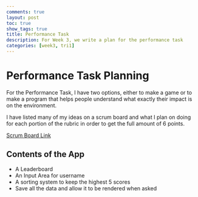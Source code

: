 ```yaml
---
comments: true
layout: post
toc: true
show_tags: true
title: Performance Task
description: For Week 3, we write a plan for the performance task
categories: [week3, tri1]
---
```


# Performance Task Planning
For the Performance Task, I have two options, either to make a game or to make a program that helps people understand what exactly their impact is on the environment.

I have listed many of my ideas on a scrum board and what I plan on doing for each portion of the rubric in order to get the full amount of 6 points.

[Scrum Board Link](https://github.com/users/EdwinKuttappi/projects/1/views/1)

## Contents of the App
- A Leaderboard
- An Input Area for username
- A sorting system to keep the highest 5 scores
- Save all the data and allow it to be rendered when asked